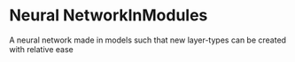 # Neural NetworkInModules
 A neural network made in models such that new layer-types can be created with relative ease
